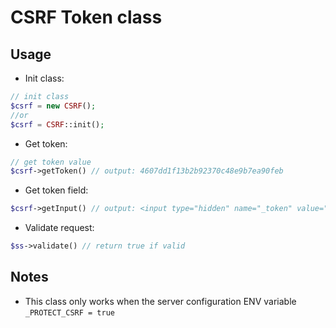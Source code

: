 # CSRF Token class
## Usage
- Init class:

```php
// init class
$csrf = new CSRF();
//or
$csrf = CSRF::init();
```
- Get token:

```php
// get token value
$csrf->getToken() // output: 4607dd1f13b2b92370c48e9b7ea90feb

```
- Get token field:

```php
$csrf->getInput() // output: <input type="hidden" name="_token" value="4607dd1f13b2b92370c48e9b7ea90feb">

```
- Validate request:

```php
$ss->validate() // return true if valid
```
## Notes
- This class only works when the server configuration ENV variable `_PROTECT_CSRF = true` 